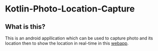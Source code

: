 # Kotlin-Photo-Location-Capture
## What is this?
This is an android appllication which can be used to capture photo and its location then to show the location in real-time in this [webapp](https://github.com/lawrencembise/RealTime-CapturedPhoto-Location).
